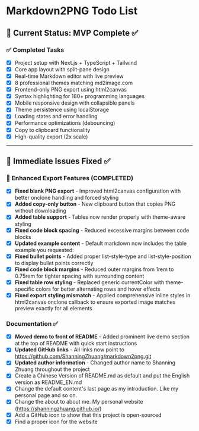 # Markdown2PNG Todo List

## 🎯 Current Status: MVP Complete ✅

### ✅ Completed Tasks
- [x] Project setup with Next.js + TypeScript + Tailwind
- [x] Core app layout with split-pane design  
- [x] Real-time Markdown editor with live preview
- [x] 8 professional themes matching md2image.com
- [x] Frontend-only PNG export using html2canvas
- [x] Syntax highlighting for 180+ programming languages
- [x] Mobile responsive design with collapsible panels
- [x] Theme persistence using localStorage
- [x] Loading states and error handling
- [x] Performance optimizations (debouncing)
- [x] Copy to clipboard functionality
- [x] High-quality export (2x scale)

---

## 🚀 Immediate Issues Fixed ✅

### 🎨 Enhanced Export Features (COMPLETED)
- [x] **Fixed blank PNG export** - Improved html2canvas configuration with better onclone handling and forced styling
- [x] **Added copy-only button** - New clipboard button that copies PNG without downloading
- [x] **Added table support** - Tables now render properly with theme-aware styling
- [x] **Fixed code block spacing** - Reduced excessive margins between code blocks
- [x] **Updated example content** - Default markdown now includes the table example you requested:
- [x] **Fixed bullet points** - Added proper list-style-type and list-style-position to display bullet points correctly
- [x] **Fixed code block margins** - Reduced outer margins from 1rem to 0.75rem for tighter spacing with surrounding content
- [x] **Fixed table row styling** - Replaced generic currentColor with theme-specific colors for better alternating rows and hover effects
- [x] **Fixed export styling mismatch** - Applied comprehensive inline styles in html2canvas onclone callback to ensure exported image matches preview exactly for all elements

### Documentation ✅

- [x] **Moved demo to front of README** - Added prominent live demo section at the top of README with quick start instructions
- [x] **Updated GitHub links** - All links now point to https://github.com/ShanningZhuang/markdown2png.git
- [x] **Updated author information** - Changed author name to Shanning Zhuang throughout the project
- [x] Create a Chinese Version of README.md as default and put the English version as README_EN.md
- [x] Change the default content's last page as my introduction. Like my personal page and so on.
- [x] Change the about to about me. My personal website (https://shanningzhuang.github.io/)
- [x] Add a GitHub icon to show that this project is open-sourced
- [x] Find a proper icon for the website